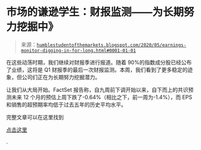 <!--yml

类别：未分类

日期：2024-05-18 02:17:03

-->

# 市场的谦逊学生：财报监测——为长期努力挖掘中》

> 来源：[`humblestudentofthemarkets.blogspot.com/2020/05/earnings-monitor-digging-in-for-long.html#0001-01-01`](https://humblestudentofthemarkets.blogspot.com/2020/05/earnings-monitor-digging-in-for-long.html#0001-01-01)

在这些动荡时期，我们继续对财报季进行报道。随着 90%的指数成分股已经公布了业绩，这将是 Q1 财报季的最后一次财报监测。本周，我们看到了更多稳定的迹象，但公司们正在为长期努力挖掘潜力。

让我们从大局开始。FactSet 报告称，自九周前下调开始以来，自下而上的共识预测未来 12 个月的预估上周下跌了-0.64%（相比之下，前一周为-1.4%），而 EPS 和销售的超预期率均低于过去五年的历史平均水平。

完整文章可以在这里找到

[点击这里](https://humblestudentofthemarkets.com/2020/05/18/earnings-monitor-digging-in-for-the-long-haul/)

.
